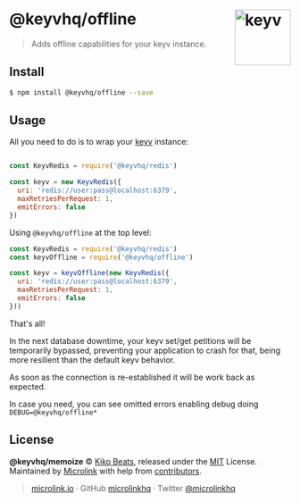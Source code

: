 # @keyvhq/offline [<img width="100" align="right" src="https://keyv.js.org/media/logo-sunset.svg" alt="keyv">](https://github.com/microlinkhq/keyv)

> Adds offline capabilities for your keyv instance.

## Install

```bash
$ npm install @keyvhq/offline --save
```

## Usage

All you need to do is to wrap your [keyv](https://keyv.js.org) instance:

```js

const KeyvRedis = require('@keyvhq/redis')

const keyv = new KeyvRedis({
  uri: 'redis://user:pass@localhost:6379',
  maxRetriesPerRequest: 1,
  emitErrors: false
})
```

Using `@keyvhq/offline` at the top level:

```js
const KeyvRedis = require('@keyvhq/redis')
const keyvOffline = require('@keyvhq/offline')

const keyv = keyvOffline(new KeyvRedis({
  uri: 'redis://user:pass@localhost:6379',
  maxRetriesPerRequest: 1,
  emitErrors: false
}))
```

That's all!

In the next database downtime, your keyv set/get petitions will be temporarily bypassed, preventing your application to crash for that, being more resilient than the default keyv behavior.

As soon as the connection is re-established it will be work back as expected.

In case you need, you can see omitted errors enabling debug doing `DEBUG=@keyvhq/offline*`

## License

**@keyvhq/memoize** © [Kiko Beats](https://kikobeats.com), released under the [MIT](https://github.com/microlinkhq/keyv/blob/master/LICENSE.md) License.<br/>
Maintained by [Microlink](https://microlink.io) with help from [contributors](https://github.com/microlinkhq/keyv/contributors).

> [microlink.io](https://microlink.io) · GitHub [microlinkhq](https://github.com/microlinkhq) · Twitter [@microlinkhq](https://twitter.com/microlinkhq)
